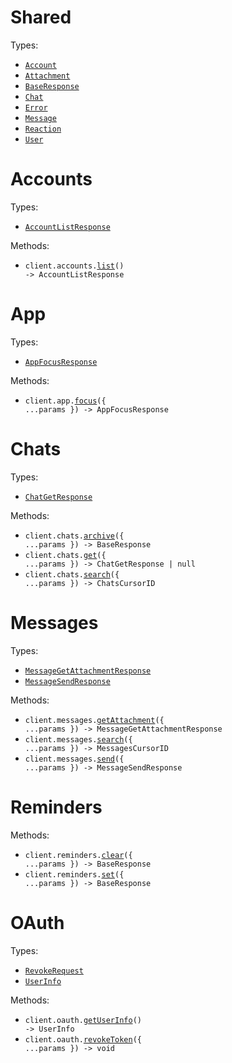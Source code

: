 # Shared

Types:

- <code><a href="./src/resources/shared.ts">Account</a></code>
- <code><a href="./src/resources/shared.ts">Attachment</a></code>
- <code><a href="./src/resources/shared.ts">BaseResponse</a></code>
- <code><a href="./src/resources/shared.ts">Chat</a></code>
- <code><a href="./src/resources/shared.ts">Error</a></code>
- <code><a href="./src/resources/shared.ts">Message</a></code>
- <code><a href="./src/resources/shared.ts">Reaction</a></code>
- <code><a href="./src/resources/shared.ts">User</a></code>

# Accounts

Types:

- <code><a href="./src/resources/accounts.ts">AccountListResponse</a></code>

Methods:

- <code title="get /v0/get-accounts">client.accounts.<a href="./src/resources/accounts.ts">list</a>() -> AccountListResponse</code>

# App

Types:

- <code><a href="./src/resources/app.ts">AppFocusResponse</a></code>

Methods:

- <code title="post /v0/open-app">client.app.<a href="./src/resources/app.ts">focus</a>({ ...params }) -> AppFocusResponse</code>

# Chats

Types:

- <code><a href="./src/resources/chats.ts">ChatGetResponse</a></code>

Methods:

- <code title="post /v0/archive-chat">client.chats.<a href="./src/resources/chats.ts">archive</a>({ ...params }) -> BaseResponse</code>
- <code title="get /v0/get-chat">client.chats.<a href="./src/resources/chats.ts">get</a>({ ...params }) -> ChatGetResponse | null</code>
- <code title="get /v0/search-chats">client.chats.<a href="./src/resources/chats.ts">search</a>({ ...params }) -> ChatsCursorID</code>

# Messages

Types:

- <code><a href="./src/resources/messages.ts">MessageGetAttachmentResponse</a></code>
- <code><a href="./src/resources/messages.ts">MessageSendResponse</a></code>

Methods:

- <code title="post /v0/get-attachment">client.messages.<a href="./src/resources/messages.ts">getAttachment</a>({ ...params }) -> MessageGetAttachmentResponse</code>
- <code title="get /v0/search-messages">client.messages.<a href="./src/resources/messages.ts">search</a>({ ...params }) -> MessagesCursorID</code>
- <code title="post /v0/send-message">client.messages.<a href="./src/resources/messages.ts">send</a>({ ...params }) -> MessageSendResponse</code>

# Reminders

Methods:

- <code title="post /v0/clear-chat-reminder">client.reminders.<a href="./src/resources/reminders.ts">clear</a>({ ...params }) -> BaseResponse</code>
- <code title="post /v0/set-chat-reminder">client.reminders.<a href="./src/resources/reminders.ts">set</a>({ ...params }) -> BaseResponse</code>

# OAuth

Types:

- <code><a href="./src/resources/oauth.ts">RevokeRequest</a></code>
- <code><a href="./src/resources/oauth.ts">UserInfo</a></code>

Methods:

- <code title="get /oauth/userinfo">client.oauth.<a href="./src/resources/oauth.ts">getUserInfo</a>() -> UserInfo</code>
- <code title="post /oauth/revoke">client.oauth.<a href="./src/resources/oauth.ts">revokeToken</a>({ ...params }) -> void</code>
